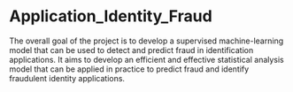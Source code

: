 # Application_Identity_Fraud
 The overall goal of the project is to develop a supervised machine-learning model that can be used to detect and predict fraud in identification applications. It aims to develop an efficient and effective statistical analysis model that can be applied in practice to predict fraud and identify fraudulent identity applications.

